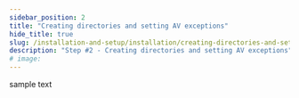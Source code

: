 ```yaml
---
sidebar_position: 2
title: "Creating directories and setting AV exceptions"
hide_title: true
slug: /installation-and-setup/installation/creating-directories-and-setting-av-exceptions
description: "Step #2 - Creating directories and setting AV exceptions"
# image:
---
```


sample text